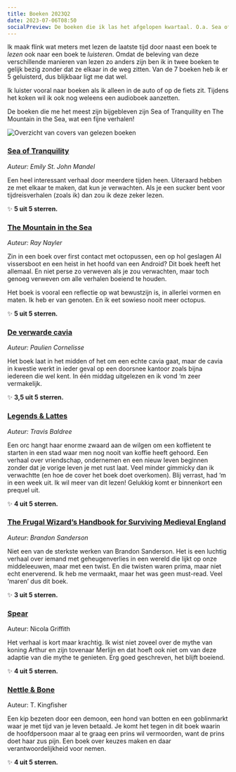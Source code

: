 ```yaml
---
title: Boeken 2023Q2
date: 2023-07-06T08:50
socialPreview: De boeken die ik las het afgelopen kwartaal. O.a. Sea of Tranquility, The Mountain in the Sea en De Verwarde Cavia
---
```


Ik maak flink wat meters met lezen de laatste tijd door naast een boek te _lezen_ ook naar een boek te _luisteren_. Omdat de beleving van deze verschillende manieren van lezen zo anders zijn ben ik in twee boeken te gelijk bezig zonder dat ze elkaar in de weg zitten. Van de 7 boeken heb ik er 5 geluisterd, dus blijkbaar ligt me dat wel. 

Ik luister vooral naar boeken als ik alleen in de auto of op de fiets zit. Tijdens het koken wil ik ook nog weleens een audioboek aanzetten.

De boeken die me het meest zijn bijgebleven zijn Sea of Tranquility en The Mountain in the Sea, wat een fijne verhalen!

<div class="break-out">

![Overzicht van covers van gelezen boeken](/images/blog/books-2023q2.jpg)

</div>

### [Sea of Tranquility](https://www.goodreads.com/book/show/58446227-sea-of-tranquility)

_Auteur: Emily St. John Mandel_

Een heel interessant verhaal door meerdere tijden heen. Uiteraard hebben ze met elkaar te maken, dat kun je verwachten. Als je een sucker bent voor tijdreisverhalen (zoals ik) dan zou ik deze zeker lezen.

✨ **5 uit 5 sterren.**

### [The Mountain in the Sea](https://www.goodreads.com/book/show/59808603-the-mountain-in-the-sea)

_Auteur: Ray Nayler_

Zin in een boek over first contact met octopussen, een op hol geslagen AI vissersboot en een heist in het hoofd van een Android? Dit boek heeft het allemaal. En niet perse zo verweven als je zou verwachten, maar toch genoeg verweven om alle verhalen boeiend te houden. 

Het boek is vooral een reflectie op wat bewustzijn is, in allerlei vormen en maten. Ik heb er van genoten. En ik eet sowieso nooit meer octopus.

✨ **5 uit 5 sterren.**

### [De verwarde cavia](https://www.goodreads.com/book/show/29231764-de-verwarde-cavia)

_Auteur: Paulien Cornelisse_

Het boek laat in het midden of het om een echte cavia gaat, maar de cavia in kwestie werkt in ieder geval op een doorsnee kantoor zoals bijna iedereen die wel kent. In één middag uitgelezen en ik vond ‘m zeer vermakelijk.

✨ **3,5 uit 5 sterren.**

### [Legends & Lattes](https://www.goodreads.com/book/show/61242426-legends-lattes)

_Auteur: Travis Baldree_

Een orc hangt haar enorme zwaard aan de wilgen om een koffietent te starten in een stad waar men nog nooit van koffie heeft gehoord. Een verhaal over vriendschap, ondernemen en een nieuw leven beginnen zonder dat je vorige leven je met rust laat. Veel minder gimmicky dan ik verwachtte (en hoe de cover het boek doet overkomen). Blij verrast, had ‘m in een week uit. Ik wil meer van dit lezen! Gelukkig komt er binnenkort een prequel uit.

✨ **4 uit 5 sterren.**

### [The Frugal Wizard’s Handbook for Surviving Medieval England](https://www.goodreads.com/book/show/60531410-the-frugal-wizard-s-handbook-for-surviving-medieval-england)

_Auteur: Brandon Sanderson_

Niet een van de sterkste werken van Brandon Sanderson. Het is een luchtig verhaal over iemand met geheugenverlies in een wereld die lijkt op onze middeleeuwen, maar met een twist. En die twisten waren prima, maar niet echt enerverend. Ik heb me vermaakt, maar het was geen must-read. Veel ‘maren’ dus dit boek. 

✨ **3 uit 5 sterren.**

### [Spear](https://www.goodreads.com/book/show/57693308-spear)

Auteur: Nicola Griffith

Het verhaal is kort maar krachtig. Ik wist niet zoveel over de mythe van koning Arthur en zijn tovenaar Merlijn en dat hoeft ook niet om van deze adaptie van die mythe te genieten. Erg goed geschreven, het blijft boeiend.

✨ **4 uit 5 sterren.**

### [Nettle & Bone](https://www.goodreads.com/book/show/56179377-nettle-bone)

Auteur: T. Kingfisher

Een kip bezeten door een demoon, een hond van botten en een goblinmarkt waar je met tijd van je leven betaald. Je komt het tegen in dit boek waarin de hoofdpersoon maar al te graag een prins wil vermoorden, want de prins doet haar zus pijn. Een boek over keuzes maken en daar verantwoordelijkheid voor nemen.

✨ **4 uit 5 sterren.**
